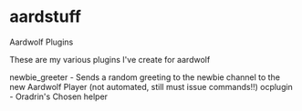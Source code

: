 # aardstuff
Aardwolf Plugins

These are my various plugins I've create for aardwolf

newbie_greeter - Sends a random greeting to the newbie channel to the new Aardwolf Player (not automated, still must issue commands!!)
ocplugin - Oradrin's Chosen helper
